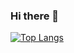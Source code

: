 ### Hi there 👋

[![Top Langs](https://github-readme-stats.vercel.app/api/top-langs/?username=andrewbolotsky)](https://github.com/anuraghazra/github-readme-stats)

<!--
**andrewbolotsky/andrewbolotsky** is a ✨ _special_ ✨ repository because its `README.md` (this file) appears on your GitHub profile.

Here are some ideas to get you started:

- 🔭 I’m currently working on ...
- 🌱 I’m currently learning ...
- 👯 I’m looking to collaborate on ...
- 🤔 I’m looking for help with ...
- 💬 Ask me about ...
- 📫 How to reach me: ...
- 😄 Pronouns: ...
- ⚡ Fun fact: ...
-->
